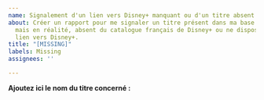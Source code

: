 ```yaml
---
name: Signalement d'un lien vers Disney+ manquant ou d'un titre absent de Disney+
about: Créer un rapport pour me signaler un titre présent dans ma base de données
  mais en réalité, absent du catalogue français de Disney+ ou ne disposant pas de
  lien vers Disney+.
title: "[MISSING]"
labels: Missing
assignees: ''

---
```


**Ajoutez ici le nom du titre concerné :**
